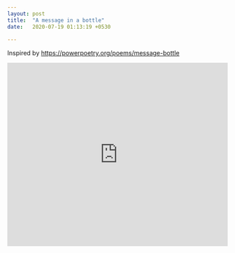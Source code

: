```yaml
---
layout: post
title:  "A message in a bottle"
date:   2020-07-19 01:13:19 +0530
 
---
```


Inspired by <a href="https://powerpoetry.org/poems/message-bottle" target="_blank">
        https://powerpoetry.org/poems/message-bottle </a>
<iframe width="100%" height="420" src="https://www.youtube.com/embed/XUVdrUaaFxk" frameborder="0" allow="accelerometer; autoplay; encrypted-media; gyroscope; picture-in-picture" allowfullscreen></iframe>